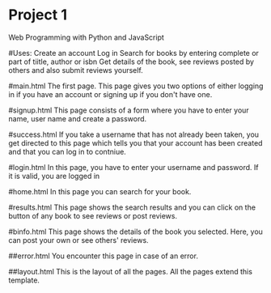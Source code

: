 # Project 1

Web Programming with Python and JavaScript

#Uses:
Create an account
Log in
Search for books by entering complete or part of tiitle, author or isbn
Get details of the book, see reviews posted by others and also submit reviews yourself.

#main.html
The first page. This page gives you two options of either logging in if you have an account or signing up if you don't have one.

#signup.html
This page consists of a form where you have to enter your name, user name and create a password.

#success.html
If you take a username that has not already been taken, you get directed to this page which tells you that your account has been created and that you can log in to contniue.

#login.html
In this page, you have to enter your username and password. If it is valid, you are logged in

#home.html
In this page you can search for your book.

#results.html
This page shows the search results and you can click on the button of any book to see reviews or post reviews.

#binfo.html
This page shows the details of the book you selected. Here, you can post your own or see others' reviews.

##error.html
You encounter this page in case of an error.

##layout.html
This is the layout of all the pages. All the pages extend this template.
